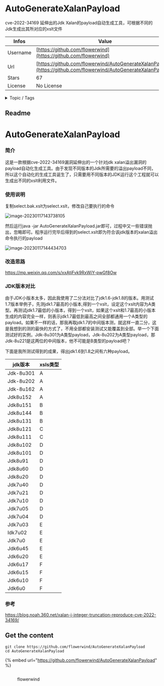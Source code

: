 # AutoGenerateXalanPayload

cve-2022-34169 延伸出的Jdk Xalan的payload自动生成工具，可根据不同的Jdk生成出其所对应的xslt文件

| Infos    | Value                                                              |
| -------- | -------------------------------------------------------------------|
| Username | [https://github.com/flowerwind](https://github.com/flowerwind) |
| Url      | [https://github.com/flowerwind/AutoGenerateXalanPayload](https://github.com/flowerwind/AutoGenerateXalanPayload)                                               |
| Stars    | 67                                                          |
| License  | No License                                                        |

<details>

<summary>Topic / Tags</summary>



</details>

## Readme

# AutoGenerateXalanPayload

### 简介

这是一款根据cve-2022-34169漏洞延伸出的一个针对jdk xalan溢出漏洞的payload自动化生成工具。由于发现不同版本的Jdk所需要的溢出payload不同，所以这个自动化的生成工具诞生了，只需要用不同版本的JDK运行这个工程就可以生成出不同的xslt利用文件。

### 使用说明

复制select.bak.xslt为select.xslt，修改自己要执行的命令

![image-20230117143738105](images/image-20230117143738105.png)

然后运行java -jar AutoGenerateXalanPayload.jar即可，过程中又一些错误抛出，忽略即可。程序运行完毕后得到的select.xslt即为符合该jdk版本的xalan溢出命令执行的payload

![image-20230117144434703](images/image-20230117144434703.png)

### 改造思路

https://mp.weixin.qq.com/s/xxAtjFvk9RxWiY-pwGf8Ow

### JDK版本对比

由于JDK小版本太多，因此我使用了二分法对比了jdk1.6-jdk1.8的版本。用测试1.7版本举例子，先测jdk1.7最高的小版本,得到一个xslt，设定这个xslt内容为A类型。再测试jdk1.7最低的小版本，得到一个xslt，如果这个xslt和1.7最高的小版本生成的内容完全一样，则表示jdk1.7最低到最高之间全部都通用一个A类型的payload。如果不一样的话，那我再取jdk1.7的中间版本测，就这样一直二分，这是我想到的测的最快的方式了，不用全部都安装测试又能覆盖到全部。举一个下面测试好的实例，Jdk-8u301为A类型payload，Jdk-8u202为A类型payload，那Jdk-8u221是这两位的中间版本，他不可能是B类型的payload吧？

下面是我所测试得到的成果，得出jdk1.6到1.8之间有六种payload。

| jdk版本   | xsls类型 |
| --------- | -------- |
| Jdk-8u301 | A        |
| Jdk-8u202 | A        |
| Jdk-8u162 | A        |
| Jdk8u152  | A        |
| Jdk8u151  | B        |
| Jdk8u144  | B        |
| Jdk8u131  | B        |
| Jdk8u121  | C        |
| Jdk8u111  | C        |
| Jdk8u102  | D        |
| Jdk8u101  | D        |
| Jdk8u91   | D        |
| Jdk8u60   | D        |
| Jdk8u20   | D        |
| Jdk7u40   | D        |
| Jdk7u21   | D        |
| Jdk7u10   | D        |
| Jdk7u05   | D        |
| Jdk7u04   | D        |
| Jdk7u03   | E        |
| Idk7u02   | E        |
| Jdk7u0    | E        |
| Jdk6u45   | E        |
| Jdk6u20   | E        |
| Jdk6u17   | F        |
| Jdk6u15   | F        |
| Jdk6u10   | F        |
| Jdk6u0    | F        |

### 参考

https://blog.noah.360.net/xalan-j-integer-truncation-reproduce-cve-2022-34169/



## Get the content

```
git clone https://github.com/flowerwind/AutoGenerateXalanPayload
cd AutoGenerateXalanPayload
```

{% embed url="https://github.com/flowerwind/AutoGenerateXalanPayload" %}

<figure><img src="https://avatars.githubusercontent.com/u/35595721?v=4" alt=""><figcaption><p>flowerwind</p></figcaption></figure>

